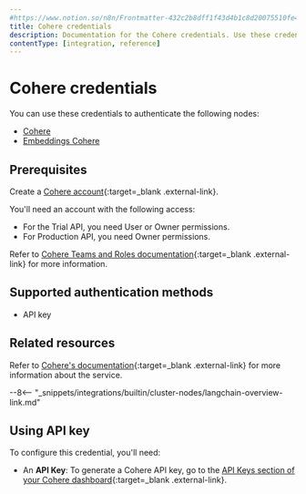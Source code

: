 ```yaml
---
#https://www.notion.so/n8n/Frontmatter-432c2b8dff1f43d4b1c8d20075510fe4
title: Cohere credentials
description: Documentation for the Cohere credentials. Use these credentials to authenticate Cohere in n8n, a workflow automation platform.
contentType: [integration, reference]
---
```


# Cohere credentials

You can use these credentials to authenticate the following nodes:

* [Cohere](/integrations/builtin/cluster-nodes/sub-nodes/n8n-nodes-langchain.lmcohere/)
* [Embeddings Cohere](/integrations/builtin/cluster-nodes/sub-nodes/n8n-nodes-langchain.embeddingscohere/)

## Prerequisites

Create a [Cohere account](https://cohere.com/){:target=_blank .external-link}.

You'll need an account with the following access:

- For the Trial API, you need User or Owner permissions.
- For Production API, you need Owner permissions.

Refer to [Cohere Teams and Roles documentation](https://docs.cohere.com/reference/teams-and-roles){:target=_blank .external-link} for more information.

## Supported authentication methods

- API key

## Related resources

Refer to [Cohere's documentation](https://docs.cohere.com/reference/about){:target=_blank .external-link} for more information about the service.

--8<-- "_snippets/integrations/builtin/cluster-nodes/langchain-overview-link.md"

## Using API key

To configure this credential, you'll need:

- An **API Key**: To generate a Cohere API key, go to the [API Keys section of your Cohere dashboard](https://dashboard.cohere.com/api-keys){:target=_blank .external-link}.
